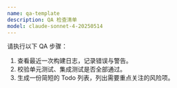 ```yaml
---
name: qa-template
description: QA 检查清单
model: claude-sonnet-4-20250514
---
```

请执行以下 QA 步骤：
1. 查看最近一次构建日志，记录错误与警告。
2. 校验单元测试、集成测试是否全部通过。
3. 生成一份简短的 Todo 列表，列出需要重点关注的风险项。
